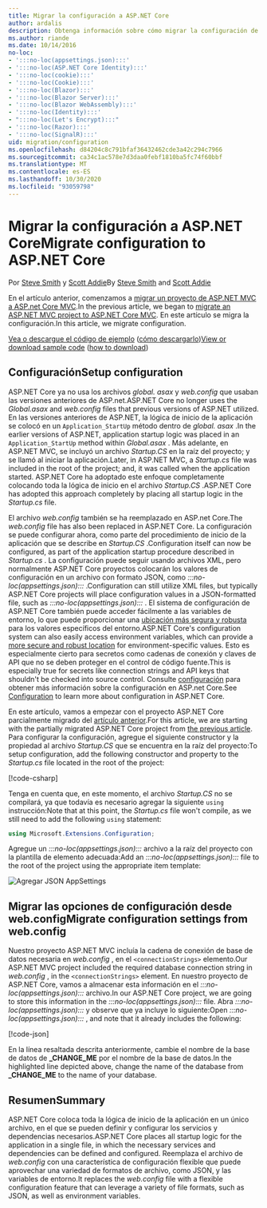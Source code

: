 ```yaml
---
title: Migrar la configuración a ASP.NET Core
author: ardalis
description: Obtenga información sobre cómo migrar la configuración de un proyecto de ASP.NET MVC a un proyecto de MVC de ASP.NET Core.
ms.author: riande
ms.date: 10/14/2016
no-loc:
- ':::no-loc(appsettings.json):::'
- ':::no-loc(ASP.NET Core Identity):::'
- ':::no-loc(cookie):::'
- ':::no-loc(Cookie):::'
- ':::no-loc(Blazor):::'
- ':::no-loc(Blazor Server):::'
- ':::no-loc(Blazor WebAssembly):::'
- ':::no-loc(Identity):::'
- ":::no-loc(Let's Encrypt):::"
- ':::no-loc(Razor):::'
- ':::no-loc(SignalR):::'
uid: migration/configuration
ms.openlocfilehash: d84204c8c791bfaf36432462cde3a42c294c7966
ms.sourcegitcommit: ca34c1ac578e7d3daa0febf1810ba5fc74f60bbf
ms.translationtype: MT
ms.contentlocale: es-ES
ms.lasthandoff: 10/30/2020
ms.locfileid: "93059798"
---
```

# <a name="migrate-configuration-to-aspnet-core"></a><span data-ttu-id="b5b98-103">Migrar la configuración a ASP.NET Core</span><span class="sxs-lookup"><span data-stu-id="b5b98-103">Migrate configuration to ASP.NET Core</span></span>

<span data-ttu-id="b5b98-104">Por [Steve Smith](https://ardalis.com/) y [Scott Addie](https://scottaddie.com)</span><span class="sxs-lookup"><span data-stu-id="b5b98-104">By [Steve Smith](https://ardalis.com/) and [Scott Addie](https://scottaddie.com)</span></span>

<span data-ttu-id="b5b98-105">En el artículo anterior, comenzamos a [migrar un proyecto de ASP.NET MVC a ASP.net Core MVC](xref:migration/mvc).</span><span class="sxs-lookup"><span data-stu-id="b5b98-105">In the previous article, we began to [migrate an ASP.NET MVC project to ASP.NET Core MVC](xref:migration/mvc).</span></span> <span data-ttu-id="b5b98-106">En este artículo se migra la configuración.</span><span class="sxs-lookup"><span data-stu-id="b5b98-106">In this article, we migrate configuration.</span></span>

<span data-ttu-id="b5b98-107">[Vea o descargue el código de ejemplo](https://github.com/dotnet/AspNetCore.Docs/tree/master/aspnetcore/migration/configuration/samples) ([cómo descargarlo](xref:index#how-to-download-a-sample))</span><span class="sxs-lookup"><span data-stu-id="b5b98-107">[View or download sample code](https://github.com/dotnet/AspNetCore.Docs/tree/master/aspnetcore/migration/configuration/samples) ([how to download](xref:index#how-to-download-a-sample))</span></span>

## <a name="setup-configuration"></a><span data-ttu-id="b5b98-108">Configuración</span><span class="sxs-lookup"><span data-stu-id="b5b98-108">Setup configuration</span></span>

<span data-ttu-id="b5b98-109">ASP.NET Core ya no usa los archivos *global. asax* y *web.config* que usaban las versiones anteriores de ASP.net.</span><span class="sxs-lookup"><span data-stu-id="b5b98-109">ASP.NET Core no longer uses the *Global.asax* and *web.config* files that previous versions of ASP.NET utilized.</span></span> <span data-ttu-id="b5b98-110">En las versiones anteriores de ASP.NET, la lógica de inicio de la aplicación se colocó en un `Application_StartUp` método dentro de *global. asax* .</span><span class="sxs-lookup"><span data-stu-id="b5b98-110">In the earlier versions of ASP.NET, application startup logic was placed in an `Application_StartUp` method within *Global.asax* .</span></span> <span data-ttu-id="b5b98-111">Más adelante, en ASP.NET MVC, se incluyó un archivo *Startup.CS* en la raíz del proyecto; y se llamó al iniciar la aplicación.</span><span class="sxs-lookup"><span data-stu-id="b5b98-111">Later, in ASP.NET MVC, a *Startup.cs* file was included in the root of the project; and, it was called when the application started.</span></span> <span data-ttu-id="b5b98-112">ASP.NET Core ha adoptado este enfoque completamente colocando toda la lógica de inicio en el archivo *Startup.CS* .</span><span class="sxs-lookup"><span data-stu-id="b5b98-112">ASP.NET Core has adopted this approach completely by placing all startup logic in the *Startup.cs* file.</span></span>

<span data-ttu-id="b5b98-113">El archivo *web.config* también se ha reemplazado en ASP.net Core.</span><span class="sxs-lookup"><span data-stu-id="b5b98-113">The *web.config* file has also been replaced in ASP.NET Core.</span></span> <span data-ttu-id="b5b98-114">La configuración se puede configurar ahora, como parte del procedimiento de inicio de la aplicación que se describe en *Startup.CS* .</span><span class="sxs-lookup"><span data-stu-id="b5b98-114">Configuration itself can now be configured, as part of the application startup procedure described in *Startup.cs* .</span></span> <span data-ttu-id="b5b98-115">La configuración puede seguir usando archivos XML, pero normalmente ASP.NET Core proyectos colocarán los valores de configuración en un archivo con formato JSON, como *:::no-loc(appsettings.json):::* .</span><span class="sxs-lookup"><span data-stu-id="b5b98-115">Configuration can still utilize XML files, but typically ASP.NET Core projects will place configuration values in a JSON-formatted file, such as *:::no-loc(appsettings.json):::* .</span></span> <span data-ttu-id="b5b98-116">El sistema de configuración de ASP.NET Core también puede acceder fácilmente a las variables de entorno, lo que puede proporcionar una [ubicación más segura y robusta](xref:security/app-secrets) para los valores específicos del entorno.</span><span class="sxs-lookup"><span data-stu-id="b5b98-116">ASP.NET Core's configuration system can also easily access environment variables, which can provide a [more secure and robust location](xref:security/app-secrets) for environment-specific values.</span></span> <span data-ttu-id="b5b98-117">Esto es especialmente cierto para secretos como cadenas de conexión y claves de API que no se deben proteger en el control de código fuente.</span><span class="sxs-lookup"><span data-stu-id="b5b98-117">This is especially true for secrets like connection strings and API keys that shouldn't be checked into source control.</span></span> <span data-ttu-id="b5b98-118">Consulte [configuración](xref:fundamentals/configuration/index) para obtener más información sobre la configuración en ASP.net Core.</span><span class="sxs-lookup"><span data-stu-id="b5b98-118">See [Configuration](xref:fundamentals/configuration/index) to learn more about configuration in ASP.NET Core.</span></span>

<span data-ttu-id="b5b98-119">En este artículo, vamos a empezar con el proyecto ASP.NET Core parcialmente migrado del [artículo anterior](xref:migration/mvc).</span><span class="sxs-lookup"><span data-stu-id="b5b98-119">For this article, we are starting with the partially migrated ASP.NET Core project from [the previous article](xref:migration/mvc).</span></span> <span data-ttu-id="b5b98-120">Para configurar la configuración, agregue el siguiente constructor y la propiedad al archivo *Startup.CS* que se encuentra en la raíz del proyecto:</span><span class="sxs-lookup"><span data-stu-id="b5b98-120">To setup configuration, add the following constructor and property to the *Startup.cs* file located in the root of the project:</span></span>

[!code-csharp[](configuration/samples/WebApp1/src/WebApp1/Startup.cs?range=11-16)]

<span data-ttu-id="b5b98-121">Tenga en cuenta que, en este momento, el archivo *Startup.CS* no se compilará, ya que todavía es necesario agregar la siguiente `using` instrucción:</span><span class="sxs-lookup"><span data-stu-id="b5b98-121">Note that at this point, the *Startup.cs* file won't compile, as we still need to add the following `using` statement:</span></span>

```csharp
using Microsoft.Extensions.Configuration;
```

<span data-ttu-id="b5b98-122">Agregue un *:::no-loc(appsettings.json):::* archivo a la raíz del proyecto con la plantilla de elemento adecuada:</span><span class="sxs-lookup"><span data-stu-id="b5b98-122">Add an *:::no-loc(appsettings.json):::* file to the root of the project using the appropriate item template:</span></span>

![Agregar JSON AppSettings](configuration/_static/add-appsettings-json.png)

## <a name="migrate-configuration-settings-from-webconfig"></a><span data-ttu-id="b5b98-124">Migrar las opciones de configuración desde web.config</span><span class="sxs-lookup"><span data-stu-id="b5b98-124">Migrate configuration settings from web.config</span></span>

<span data-ttu-id="b5b98-125">Nuestro proyecto ASP.NET MVC incluía la cadena de conexión de base de datos necesaria en *web.config* , en el `<connectionStrings>` elemento.</span><span class="sxs-lookup"><span data-stu-id="b5b98-125">Our ASP.NET MVC project included the required database connection string in *web.config* , in the `<connectionStrings>` element.</span></span> <span data-ttu-id="b5b98-126">En nuestro proyecto de ASP.NET Core, vamos a almacenar esta información en el *:::no-loc(appsettings.json):::* archivo.</span><span class="sxs-lookup"><span data-stu-id="b5b98-126">In our ASP.NET Core project, we are going to store this information in the *:::no-loc(appsettings.json):::* file.</span></span> <span data-ttu-id="b5b98-127">Abra *:::no-loc(appsettings.json):::* y observe que ya incluye lo siguiente:</span><span class="sxs-lookup"><span data-stu-id="b5b98-127">Open *:::no-loc(appsettings.json):::* , and note that it already includes the following:</span></span>

[!code-json[](../migration/configuration/samples/WebApp1/src/WebApp1/:::no-loc(appsettings.json):::?highlight=4)]

<span data-ttu-id="b5b98-128">En la línea resaltada descrita anteriormente, cambie el nombre de la base de datos de **_CHANGE_ME** por el nombre de la base de datos.</span><span class="sxs-lookup"><span data-stu-id="b5b98-128">In the highlighted line depicted above, change the name of the database from **_CHANGE_ME** to the name of your database.</span></span>

## <a name="summary"></a><span data-ttu-id="b5b98-129">Resumen</span><span class="sxs-lookup"><span data-stu-id="b5b98-129">Summary</span></span>

<span data-ttu-id="b5b98-130">ASP.NET Core coloca toda la lógica de inicio de la aplicación en un único archivo, en el que se pueden definir y configurar los servicios y dependencias necesarios.</span><span class="sxs-lookup"><span data-stu-id="b5b98-130">ASP.NET Core places all startup logic for the application in a single file, in which the necessary services and dependencies can be defined and configured.</span></span> <span data-ttu-id="b5b98-131">Reemplaza el archivo de *web.config* con una característica de configuración flexible que puede aprovechar una variedad de formatos de archivo, como JSON, y las variables de entorno.</span><span class="sxs-lookup"><span data-stu-id="b5b98-131">It replaces the *web.config* file with a flexible configuration feature that can leverage a variety of file formats, such as JSON, as well as environment variables.</span></span>

